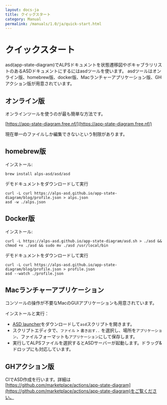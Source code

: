 ```yaml
---
layout: docs-ja
title: クイックスタート
category: Manual
permalink: /manuals/1.0/ja/quick-start.html
---
```


# クイックスタート

asd(app-state-diagram)でALPSドキュメントを状態遷移図やボキャブラリリストのあるASDドキュメントにするにはasdツールを使います。
asdツールはオンライン版、homebrew版、docker版、Macランチャーアプリケーション版、GHアクション版が用意されています。

## オンライン版

オンラインツールを使うのが最も簡単な方法です。

[https://app-state-diagram.free.nf/](https://app-state-diagram.free.nf/)

現在単一のファイルしか編集できないという制限があります。

## homebrew版

インストール:

```shell
brew install alps-asd/asd/asd
```

デモドキュメントをダウンロードして実行

```
curl -L curl https://alps-asd.github.io/app-state-diagram/blog/profile.json > alps.json
asd -w ./alps.json
```

## Docker版

インストール:

```
curl -L https://alps-asd.github.io/app-state-diagram/asd.sh > ./asd && chmod +x ./asd && sudo mv ./asd /usr/local/bin
```

デモドキュメントをダウンロードして実行

```
curl -L curl https://alps-asd.github.io/app-state-diagram/blog/profile.json > profile.json
asd --watch ./profile.json
```

## Macランチャーアプリケーション

コンソールの操作が不要なMacのGUIアプリケーションも用意されています。

インストールと実行：

* [ASD launcher](https://github.com/alps-asd/asd-launcher/archive/master.zip)をダウンロードして`asd`スクリプトを開きます。
* スクリプトエディタで、`ファイル` > `書き出す..` を選択し、場所を`アプリケーション`、ファイルフォーマットも`アプリケーション`にして保存します。
* 実行してALPSファイルを選択するとASDサーバーが起動します。ドラッグ&ドロップにも対応しています。

## GHアクション版

CIでASD作成を行います。詳細は[https://github.com/marketplace/actions/app-state-diagram](https://github.com/marketplace/actions/app-state-diagram)をご覧ください。

